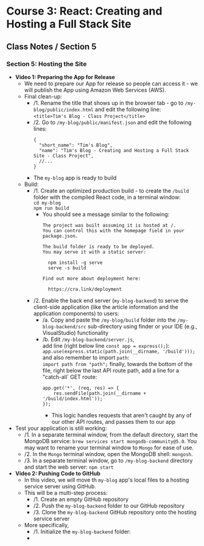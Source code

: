 # Course 3: React: Creating and Hosting a Full Stack Site
## Class Notes / Section 5

### Section 5: Hosting the Site
- __Video 1: Preparing the App for Release__
  - We need to prepare our App for release so people can access it - we will publish the App using Amazon Web Services (AWS).
  - Final clean-up:
    - /1. Rename the title that shows up in the browser tab - go to `/my-blog/public/index.html` and edit the following line:   
      `<title>Tim's Blog - Class Project</title>`
    - /2. Go to `/my-blog/public/manifest.json` and edit the following lines:
      ```
      {
        "short_name": "Tim's Blog",
        "name": "Tim's Blog - Creating and Hosting a Full Stack Site - Class Project",
        //...
      }
      ```
    - The `my-blog` app is ready to build
  - Build:
    - /1. Create an optimized production build - to create the `/build` folder with the compiled React code, in a terminal window:   
      `cd my-blog`    
      `npm run build`
      - You should see a message similar to the following:
        ```
        The project was built assuming it is hosted at /.
        You can control this with the homepage field in your package.json.

        The build folder is ready to be deployed.
        You may serve it with a static server:

          npm install -g serve
          serve -s build

        Find out more about deployment here:

          https://cra.link/deployment
        ```
    - /2. Enable the back end server (`my-blog-backend`) to serve the client-side application (like the article information and the application components) to users:     
      - /a. Copy and paste the `/my-blog/build` folder into the `/my-blog-backend/src` sub-directory using finder or your IDE (e.g., VisualStudio) functionality
      - /b. Edit `/my-blog-backend/server.js`,    
        add line (right below line `const app = express();`):    
        `app.use(express.static(path.join(__dirname, '/build')));`    
        and also remember to import `path`:   
        `import path from "path";`
        finally, towards the bottom of the file, right below the last API route path, add a line for a "catch-all` GET route:   
        ```
        app.get('*', (req, res) => {
            res.sendFile(path.join(__dirname + '/build/index.html'));
        });
        ```
        - This logic handles requests that aren't caught by any of our other API routes, and passes them to our app
- Test your application is still working:
  - /1. In a separate terminal window, from the default directory, start the MongoDB service: `brew services start mongodb-community@5.0`. You may want to rename your terminal window to `Mongo` for ease of use.
  - /2. In the `Mongo` terminal window, open the MongoDB shell: `mongosh`.
  - /3. In a separate terminal window, go to `/my-blog-backend` directory and start the web server: `npm start`
- __Video 2: Pushing Code to GitHub__
  - In this video, we will move th `my-blog` app's local files to a hosting service server using GitHub.
  - This will be a multi-step process:
    - /1. Create an empty GitHub repository
    - /2. Push the `my-blog-backend` folder to our GitHub repository
    - /3. Clone the `my-blog-backend` GitHub repository onto the hosting service server
  - More specifically,
     - /1. Initialize the `my-blog-backend` folder:
     - 
